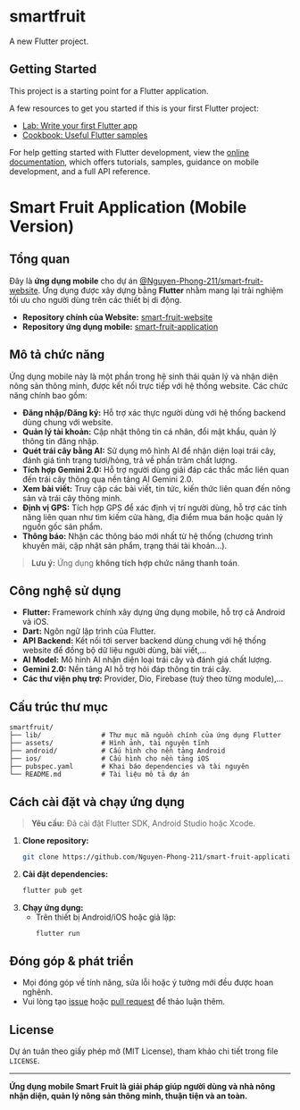 # smartfruit

A new Flutter project.

## Getting Started

This project is a starting point for a Flutter application.

A few resources to get you started if this is your first Flutter project:

- [Lab: Write your first Flutter app](https://docs.flutter.dev/get-started/codelab)
- [Cookbook: Useful Flutter samples](https://docs.flutter.dev/cookbook)

For help getting started with Flutter development, view the
[online documentation](https://docs.flutter.dev/), which offers tutorials,
samples, guidance on mobile development, and a full API reference.


# Smart Fruit Application (Mobile Version)

## Tổng quan

Đây là **ứng dụng mobile** cho dự án [@Nguyen-Phong-211/smart-fruit-website](https://github.com/Nguyen-Phong-211/smart-fruit-website). Ứng dụng được xây dựng bằng **Flutter** nhằm mang lại trải nghiệm tối ưu cho người dùng trên các thiết bị di động.

- **Repository chính của Website:** [smart-fruit-website](https://github.com/Nguyen-Phong-211/smart-fruit-website)
- **Repository ứng dụng mobile:** [smart-fruit-application](https://github.com/Nguyen-Phong-211/smart-fruit-application)

## Mô tả chức năng

Ứng dụng mobile này là một phần trong hệ sinh thái quản lý và nhận diện nông sản thông minh, được kết nối trực tiếp với hệ thống website. Các chức năng chính bao gồm:

- **Đăng nhập/Đăng ký:** Hỗ trợ xác thực người dùng với hệ thống backend dùng chung với website.
- **Quản lý tài khoản:** Cập nhật thông tin cá nhân, đổi mật khẩu, quản lý thông tin đăng nhập.
- **Quét trái cây bằng AI:** Sử dụng mô hình AI để nhận diện loại trái cây, đánh giá tình trạng tươi/hỏng, trả về phần trăm chất lượng.
- **Tích hợp Gemini 2.0:** Hỗ trợ người dùng giải đáp các thắc mắc liên quan đến trái cây thông qua nền tảng AI Gemini 2.0.
- **Xem bài viết:** Truy cập các bài viết, tin tức, kiến thức liên quan đến nông sản và trái cây thông minh.
- **Định vị GPS:** Tích hợp GPS để xác định vị trí người dùng, hỗ trợ các tính năng liên quan như tìm kiếm cửa hàng, địa điểm mua bán hoặc quản lý nguồn gốc sản phẩm.
- **Thông báo:** Nhận các thông báo mới nhất từ hệ thống (chương trình khuyến mãi, cập nhật sản phẩm, trạng thái tài khoản...).

> **Lưu ý:** Ứng dụng **không tích hợp chức năng thanh toán**.

## Công nghệ sử dụng

- **Flutter:** Framework chính xây dựng ứng dụng mobile, hỗ trợ cả Android và iOS.
- **Dart:** Ngôn ngữ lập trình của Flutter.
- **API Backend:** Kết nối tới server backend dùng chung với hệ thống website để đồng bộ dữ liệu người dùng, bài viết,...
- **AI Model:** Mô hình AI nhận diện loại trái cây và đánh giá chất lượng.
- **Gemini 2.0:** Nền tảng AI hỗ trợ hỏi đáp thông tin trái cây.
- **Các thư viện phụ trợ:** Provider, Dio, Firebase (tuỳ theo từng module),...

## Cấu trúc thư mục

```
smartfruit/
├── lib/               # Thư mục mã nguồn chính của ứng dụng Flutter
├── assets/            # Hình ảnh, tài nguyên tĩnh
├── android/           # Cấu hình cho nền tảng Android
├── ios/               # Cấu hình cho nền tảng iOS
├── pubspec.yaml       # Khai báo dependencies và tài nguyên
└── README.md          # Tài liệu mô tả dự án
```

## Cách cài đặt và chạy ứng dụng

> **Yêu cầu:** Đã cài đặt Flutter SDK, Android Studio hoặc Xcode.

1. **Clone repository:**
   ```bash
   git clone https://github.com/Nguyen-Phong-211/smart-fruit-application.git
   ```
2. **Cài đặt dependencies:**
   ```bash
   flutter pub get
   ```
3. **Chạy ứng dụng:**
   - Trên thiết bị Android/iOS hoặc giả lập:
     ```bash
     flutter run
     ```

## Đóng góp & phát triển

- Mọi đóng góp về tính năng, sửa lỗi hoặc ý tưởng mới đều được hoan nghênh.
- Vui lòng tạo [issue](https://github.com/Nguyen-Phong-211/smart-fruit-application/issues) hoặc [pull request](https://github.com/Nguyen-Phong-211/smart-fruit-application/pulls) để thảo luận thêm.

## License

Dự án tuân theo giấy phép mở (MIT License), tham khảo chi tiết trong file `LICENSE`.

---

**Ứng dụng mobile Smart Fruit là giải pháp giúp người dùng và nhà nông nhận diện, quản lý nông sản thông minh, thuận tiện và an toàn.**
